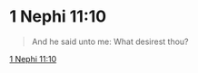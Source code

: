 # 1 Nephi 11:10

> And he said unto me: What desirest thou?

[1 Nephi 11:10](https://www.churchofjesuschrist.org/study/scriptures/bofm/1-ne/11?lang=eng&id=p10#p10)


